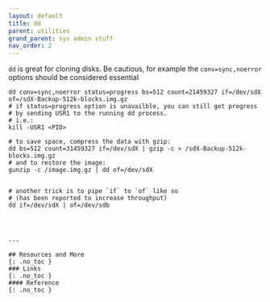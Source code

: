 ```yaml
---
layout: default
title: dd
parent: utilities
grand_parent: sys admin stuff
nav_order: 2
---
```


`dd` is great for cloning disks. 
Be cautious, for example the `conv=sync,noerror` options should be considered essential 

```
dd conv=sync,noerror status=progress bs=512 count=21459327 if=/dev/sdX of=/sdX-Backup-512k-blocks.img.gz
# if status=progress option is unavailble, you can still get progress
# by sending USR1 to the running dd process. 
# i.e.:
kill -USR1 <PID>

# to save space, compress the data with gzip: 
dd bs=512 count=31459327 if=/dev/sdX | gzip -c > /sdX-Backup-512k-blocks.img.gz
# and to restore the image: 
gunzip -c /image.img.gz | dd of=/dev/sdX


# another trick is to pipe `if` to `of` like so
# (has been reported to increase throughput)
dd if=/dev/sdX | of=/dev/sdb



```

```

---

## Resources and More
{: .no_toc }
### Links
{: .no_toc }
#### Reference
{: .no_toc }

